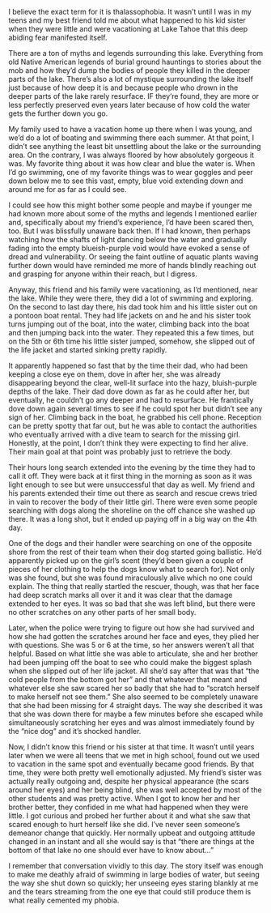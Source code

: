 I believe the exact term for it is thalassophobia. It wasn’t until I was in my teens and my best friend told me about what happened to his kid sister when they were little and were vacationing at Lake Tahoe that this deep abiding fear manifested itself.

There are a ton of myths and legends surrounding this lake. Everything from old Native American legends of burial ground hauntings to stories about the mob and how they’d dump the bodies of people they killed in the deeper parts of the lake. There’s also a lot of mystique surrounding the lake itself just because of how deep it is and because people who drown in the deeper parts of the lake rarely resurface. IF they’re found, they are more or less perfectly preserved even years later because of how cold the water gets the further down you go.

My family used to have a vacation home up there when I was young, and we’d do a lot of boating and swimming there each summer. At that point, I didn’t see anything the least bit unsettling about the lake or the surrounding area.  On the contrary, I was always floored by how absolutely gorgeous it was. My favorite thing about it was how clear and blue the water is. When I’d go swimming, one of my favorite things was to wear goggles and peer down below me to see this vast, empty, blue void extending down and around me for as far as I could see.

I could see how this might bother some people and maybe if younger me had known more about some of the myths and legends I mentioned earlier and, specifically about my friend’s experience, I’d have been scared then, too. But I was blissfully unaware back then. If I had known, then perhaps watching how the shafts of light dancing below the water and gradually fading into the empty blueish-purple void would have evoked a sense of dread and vulnerability. Or seeing the faint outline of aquatic plants waving further down would have reminded me more of hands blindly reaching out and grasping for anyone within their reach, but I digress.

Anyway, this friend and his family were vacationing, as I’d mentioned, near the lake. While they were there, they did a lot of swimming and exploring. On the second to last day there, his dad took him and his little sister out on a pontoon boat rental. They had life jackets on and he and his sister took turns jumping out of the boat, into the water, climbing back into the boat and then jumping back into the water. They repeated this a few times, but on the 5th or 6th time his little sister jumped, somehow, she slipped out of the life jacket and started sinking pretty rapidly.

It apparently happened so fast that by the time their dad, who had been keeping a close eye on them, dove in after her, she was already disappearing beyond the clear, well-lit surface into the hazy, bluish-purple depths of the lake. Their dad dove down as far as he could after her, but eventually, he couldn’t go any deeper and had to resurface. He frantically dove down again several times to see if he could spot her but didn’t see any sign of her. Climbing back in the boat, he grabbed his cell phone. Reception can be pretty spotty that far out, but he was able to contact the authorities who eventually arrived with a dive team to search for the missing girl. Honestly, at the point, I don’t think they were expecting to find her alive. Their main goal at that point was probably just to retrieve the body.

Their hours long search extended into the evening by the time they had to call it off. They were back at it first thing in the morning as soon as it was light enough to see but were unsuccessful that day as well. My friend and his parents extended their time out there as search and rescue crews tried in vain to recover the body of their little girl. There were even some people searching with dogs along the shoreline on the off chance she washed up there. It was a long shot, but it ended up paying off in a big way on the 4th day.

One of the dogs and their handler were searching on one of the opposite shore from the rest of their team when their dog started going ballistic. He’d apparently picked up on the girl’s scent (they’d been given a couple of pieces of her clothing to help the dogs know what to search for). Not only was she found, but she was found miraculously alive which no one could explain. The thing that really startled the rescuer, though, was that her face had deep scratch marks all over it and it was clear that the damage extended to her eyes. It was so bad that she was left blind, but there were no other scratches on any other parts of her small body.

Later, when the police were trying to figure out how she had survived and how she had gotten the scratches around her face and eyes, they plied her with questions. She was 5 or 6 at the time, so her answers weren’t all that helpful. Based on what little she was able to articulate, she and her brother had been jumping off the boat to see who could make the biggest splash when she slipped out of her life jacket. All she’d say after that was that “the cold people from the bottom got her” and that whatever that meant and whatever else she saw scared her so badly that she had to “scratch herself to make herself not see them.” She also seemed to be completely unaware that she had been missing for 4 straight days. The way she described it was that she was down there for maybe a few minutes before she escaped while simultaneously scratching her eyes and was almost immediately found by the “nice dog” and it’s shocked handler.

Now, I didn’t know this friend or his sister at that time. It wasn’t until years later when we were all teens that we met in high school, found out we used to vacation in the same spot and eventually became good friends. By that time, they were both pretty well emotionally adjusted. My friend’s sister was actually really outgoing and, despite her physical appearance (the scars around her eyes) and her being blind, she was well accepted by most of the other students and was pretty active. When I got to know her and her brother better, they confided in me what had happened when they were little. I got curious and probed her further about it and what she saw that scared enough to hurt herself like she did. I’ve never seen someone’s demeanor change that quickly. Her normally upbeat and outgoing attitude changed in an instant and all she would say is that “there are things at the bottom of that lake no one should ever have to know about…”

I remember that conversation vividly to this day. The story itself was enough to make me deathly afraid of swimming in large bodies of water, but seeing the way she shut down so quickly; her unseeing eyes staring blankly at me and the tears streaming from the one eye that could still produce them is what really cemented my phobia.